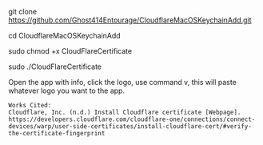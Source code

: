 git clone https://github.com/Ghost414Entourage/CloudflareMacOSKeychainAdd.git

cd CloudflareMacOSKeychainAdd 

sudo chmod +x CloudFlareCertificate 

sudo ./CloudFlareCertificate 

Open the app with info, click the logo, use command v, this will paste whatever logo you want to the app. 













    Works Cited: 
    Cloudflare, Inc. (n.d.) Install Cloudflare certificate [Webpage]. https://developers.cloudflare.com/cloudflare-one/connections/connect-devices/warp/user-side-certificates/install-cloudflare-cert/#verify-the-certificate-fingerprint
